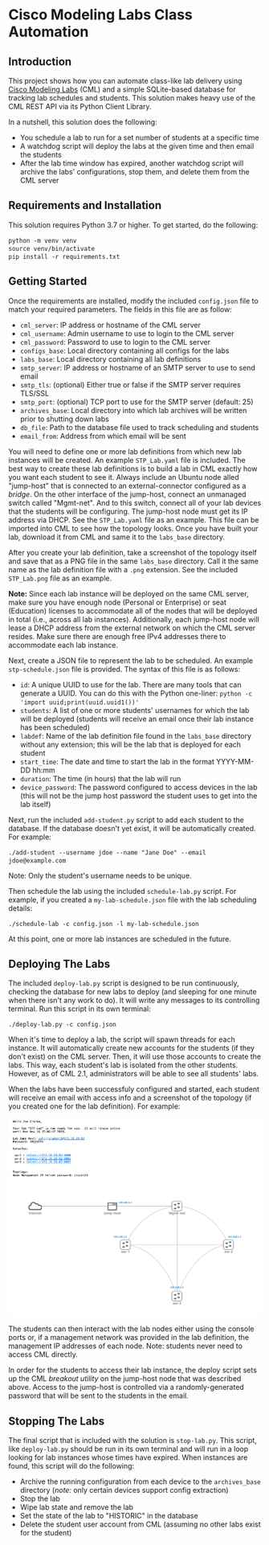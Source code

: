 # Cisco Modeling Labs Class Automation

## Introduction

This project shows how you can automate class-like lab delivery using [Cisco Modeling Labs](https://developer.cisco.com/modeling-labs) (CML) and a simple SQLite-based
database for tracking lab schedules and students.  This solution makes heavy use of the CML REST API via its Python
Client Library.

In a nutshell, this solution does the following:

* You schedule a lab to run for a set number of students at a specific time
* A watchdog script will deploy the labs at the given time and then email the students
* After the lab time window has expired, another watchdog script will archive the labs' configurations, stop them, and delete them from the CML server

## Requirements and Installation

This solution requires Python 3.7 or higher.  To get started, do the following:

```shell
python -m venv venv
source venv/bin/activate
pip install -r requirements.txt
```

## Getting Started

Once the requirements are installed, modify the included `config.json` file to match your required parameters.  The fields in this file are as follow:

* `cml_server`: IP address or hostname of the CML server
* `cml_username`: Admin username to use to login to the CML server
* `cml_password`: Password to use to login to the CML server
* `configs_base`: Local directory containing all configs for the labs
* `labs_base`: Local directory containing all lab definitions
* `smtp_server`: IP address or hostname of an SMTP server to use to send email
* `smtp_tls`: (optional) Either true or false if the SMTP server requires TLS/SSL
* `smtp_port`: (optional) TCP port to use for the SMTP server (default: 25)
* `archives_base`: Local directory into which lab archives will be written prior to shutting down labs
* `db_file`: Path to the database file used to track scheduling and students
* `email_from`: Address from which email will be sent

You will need to define one or more lab definitions from which new lab instances will be created.  An example `STP_Lab.yaml` file is included.  The best way to
create these lab definitions is to build a lab in CML exactly how you want each student to see it.  Always include an Ubuntu node alled "jump-host" that is connected
to an external-connector configured as a _bridge_.  On the other interface of the jump-host, connect an unmanaged switch called "Mgmt-net".  And to this switch, connect
all of your lab devices that the students will be configuring.  The jump-host node must get its IP address via DHCP.  See the `STP_Lab.yaml` file as an example.  This file
can be imported into CML to see how the topology looks.  Once you have built your lab, download it from CML and same it to the `labs_base` directory.

After you create your lab definition, take a screenshot of the topology itself and save that as a PNG file in the same `labs_base` directory.  Call it the same name as the
lab definition file with a `.png` extension.  See the included `STP_Lab.png` file as an example.

**Note:** Since each lab instance will be deployed on the same CML server, make sure you have enough node (Personal or Enterprise) or seat (Education) licenses to accommodate
all of the nodes that will be deployed in total (i.e., across all lab instances).  Additionally, each jump-host node will lease a DHCP address from the external network on which
the CML server resides.  Make sure there are enough free IPv4 addresses there to accommodate each lab instance.

Next, create a JSON file to represent the lab to be scheduled.  An example `stp-schedule.json` file is provided.
The syntax of this file is as follows:

* `id`: A unique UUID to use for the lab.  There are many tools that can generate a UUID.  You can do this with the Python one-liner: `python -c 'import uuid;print(uuid.uuid1())'`
* `students`: A list of one or more students' usernames for which the lab will be deployed (students will receive an email once their lab instance has been scheduled)
* `labdef`: Name of the lab definition file found in the `labs_base` directory without any extension; this will be the lab that is deployed for each student
* `start_time`: The date and time to start the lab in the format YYYY-MM-DD hh:mm
* `duration`: The time (in hours) that the lab will run
* `device_password`: The password configured to access devices in the lab (this will not be the jump host password the student uses to get into the lab itself)

Next, run the included `add-student.py` script to add each student to the database.  If the database doesn't yet exist, it will be automatically created.
For example:

```shell
./add-student --username jdoe --name "Jane Doe" --email jdoe@example.com
```

Note: Only the student's username needs to be unique.  

Then schedule the lab using the included `schedule-lab.py` script.  For example, if you created a `my-lab-schedule.json` file with the lab scheduling details:

```shell
./schedule-lab -c config.json -l my-lab-schedule.json
```

At this point, one or more lab instances are scheduled in the future.

## Deploying The Labs

The included `deploy-lab.py` script is designed to be run continuously, checking the database for new labs to deploy (and sleeping for one minute when there
isn't any work to do).  It will write any messages to its controlling terminal.  Run this script in its own terminal:

```shell
./deploy-lab.py -c config.json
```

When it's time to deploy a lab, the script will spawn threads for each instance.  It will automatically create new accounts for the students (if they don't exist)
on the CML server.  Then, it will use those accounts to create the labs.  This way, each student's lab is isolated from the other students.  However, as of CML 2.1,
administrators will be able to see all students' labs.

When the labs have been successfuly configured and started, each student will receive an email with access info and a screenshot of the topology (if you created one for
the lab definition).  For example:

![Example Email](static/emailss.png)

The students can then interact with the lab nodes either using the console ports or, if a management network was provided in the lab definition, the management IP
addresses of each node.  Note: students never need to access CML directly.

In order for the students to access their lab instance, the deploy script sets up the CML _breakout utility_ on the jump-host node that was described above.  Access
to the jump-host is controlled via a randomly-generated password that will be sent to the students in the email.

## Stopping The Labs

The final script that is included with the solution is `stop-lab.py`.  This script, like `deploy-lab.py` should be run in its own terminal and will run in a loop
looking for lab instances whose times have expired.  When instances are found, this script will do the following:

* Archive the running configuration from each device to the `archives_base` directory (_note:_ only certain devices support config extraction)
* Stop the lab
* Wipe lab state and remove the lab
* Set the state of the lab to "HISTORIC" in the database
* Delete the student user account from CML (assuming no other labs exist for the student)
